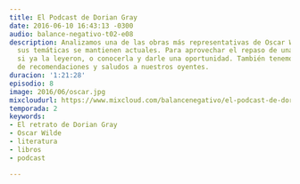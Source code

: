```yaml
---
title: El Podcast de Dorian Gray
date: 2016-06-10 16:43:13 -0300
audio: balance-negativo-t02-e08
description: Analizamos una de las obras más representativas de Oscar Wilde y cómo
  sus temáticas se mantienen actuales. Para aprovechar el repaso de una gran novela
  si ya la leyeron, o conocerla y darle una oportunidad. También tenemos el bloque
  de recomendaciones y saludos a nuestros oyentes.
duracion: '1:21:28'
episodio: 8
image: 2016/06/oscar.jpg
mixcloudurl: https://www.mixcloud.com/balancenegativo/el-podcast-de-dorian-gray-balance-negativo-t02-e08/
temporada: 2
keywords:
- El retrato de Dorian Gray
- Oscar Wilde
- literatura
- libros
- podcast

---
```

